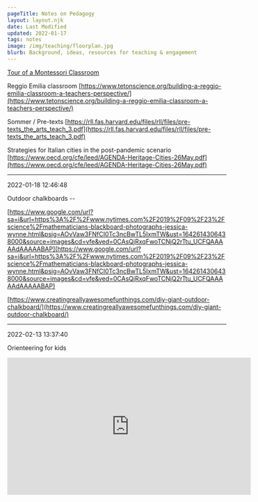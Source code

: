 ```yaml
---
pageTitle: Notes on Pedagogy 
layout: layout.njk
date: Last Modified
updated: 2022-01-17
tags: notes 
image: /img/teaching/floorplan.jpg
blurb: Background, ideas, resources for teaching & engagement 
---
```


[Tour of a Montessori Classroom](https://www.trilliummontessori.org/a-tour-of-erins-montessori-classroom/)

Reggio Emilia classroom [https://www.tetonscience.org/building-a-reggio-emilia-classroom-a-teachers-perspective/](https://www.tetonscience.org/building-a-reggio-emilia-classroom-a-teachers-perspective/)

Sommer / Pre-texts [https://rll.fas.harvard.edu/files/rll/files/pre-texts_the_arts_teach_3.pdf](https://rll.fas.harvard.edu/files/rll/files/pre-texts_the_arts_teach_3.pdf)

Strategies for Italian cities in the post-pandemic scenario [https://www.oecd.org/cfe/leed/AGENDA-Heritage-Cities-26May.pdf](https://www.oecd.org/cfe/leed/AGENDA-Heritage-Cities-26May.pdf)

---
2022-01-18 12:46:48

Outdoor chalkboards -- 

[https://www.google.com/url?sa=i&url=https%3A%2F%2Fwww.nytimes.com%2F2019%2F09%2F23%2Fscience%2Fmathematicians-blackboard-photographs-jessica-wynne.html&psig=AOvVaw3FNfCI0Tc3ncBwTL5IxmTW&ust=1642614306438000&source=images&cd=vfe&ved=0CAsQjRxqFwoTCNjQ2rTtu_UCFQAAAAAdAAAAABAP](https://www.google.com/url?sa=i&url=https%3A%2F%2Fwww.nytimes.com%2F2019%2F09%2F23%2Fscience%2Fmathematicians-blackboard-photographs-jessica-wynne.html&psig=AOvVaw3FNfCI0Tc3ncBwTL5IxmTW&ust=1642614306438000&source=images&cd=vfe&ved=0CAsQjRxqFwoTCNjQ2rTtu_UCFQAAAAAdAAAAABAP)

[https://www.creatingreallyawesomefunthings.com/diy-giant-outdoor-chalkboard/](https://www.creatingreallyawesomefunthings.com/diy-giant-outdoor-chalkboard/)

---
2022-02-13 13:37:40

Orienteering for kids

<iframe width="560" height="315" src="https://www.youtube.com/embed/P5ukIKoozXI" title="YouTube video player" frameborder="0" allow="accelerometer; autoplay; clipboard-write; encrypted-media; gyroscope; picture-in-picture" allowfullscreen></iframe>